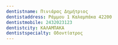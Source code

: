 ```yaml
---
dentistname: Πινιάρας Δημήτριος
dentistaddress: Ράμμου 1 Καλαμπάκα 42200
dentistmobile: 2432023123
dentistcity: ΚΑΛΑΜΠΑΚΑ
dentistspecialty: Οδοντίατρος
---
```

